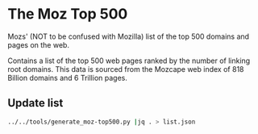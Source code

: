 # The Moz Top 500
Mozs' (NOT to be confused with Mozilla) list of the top 500 domains and pages on the web.

Contains a list of the top 500 web pages ranked by the number of linking root domains. This data is sourced from the Mozcape web index of 818 Billion domains and 6 Trillion pages.

## Update list

```bash
../../tools/generate_moz-top500.py |jq . > list.json
```
